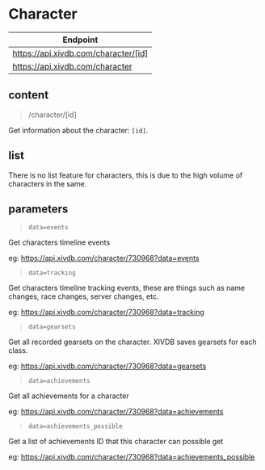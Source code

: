# Character

|Endpoint|
|---|
|https://api.xivdb.com/character/[id]|
|https://api.xivdb.com/character|

## content

> /character/[id]

Get information about the character: `[id]`.

## list

There is no list feature for characters, this is due to the high volume of characters in the same.

## parameters

> `data=events`

Get characters timeline events

eg: https://api.xivdb.com/character/730968?data=events

> `data=tracking`

Get characters timeline tracking events, these are things such as name changes, race changes, server changes, etc.

eg: https://api.xivdb.com/character/730968?data=tracking

> `data=gearsets`

Get all recorded gearsets on the character. XIVDB saves gearsets for each class.

eg: https://api.xivdb.com/character/730968?data=gearsets

> `data=achievements`

Get all achievements for a character

eg: https://api.xivdb.com/character/730968?data=achievements

> `data=achievements_possible`

Get a list of achievements ID that this character can possible get

eg: https://api.xivdb.com/character/730968?data=achievements_possible



